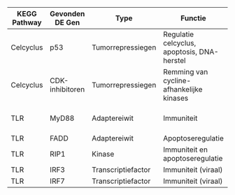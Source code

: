 
| KEGG Pathway | Gevonden DE Gen | Type | Functie | Regulatie bij RA | Bron |
|---|---|---|---|---|---|
| Celcyclus | p53 | Tumorrepressiegen | Regulatie celcyclus, apoptosis, DNA-herstel | Omlaag | Bron |
| Celcyclus | CDK-inhibitoren | Tumorrepressiegen | Remming van cycline-afhankelijke kinases | Omlaag | Bron |
| TLR | MyD88 | Adaptereiwit | Immuniteit | Omhoog | [Xiaolong Yu et al.,2024](Bronnen/bd37ca01daaf1d7cc12f1725e7b56cfb.pdf) |
| TLR | FADD | Adaptereiwit | Apoptoseregulatie | Omhoog | Bron |
| TLR | RIP1 | Kinase | Immuniteit en apoptoseregulatie | Omhoog | Bron |
| TLR | IRF3 | Transcriptiefactor | Immuniteit (viraal) | Omlaag | Bron |
| TLR | IRF7 | Transcriptiefactor | Immuniteit (viraal) | Omlaag | Bron |


